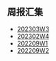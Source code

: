 ## 周报汇集


- [202303W3](../2023/03/20/WeekReport/index.html)
- [202302W4](../2023/02/27/WeekReport/index.html)
- [202209W1](../2022/09/04/WeekReport/index.html)
- [202209W2](../2022/09/12/weekreport/index.html)

